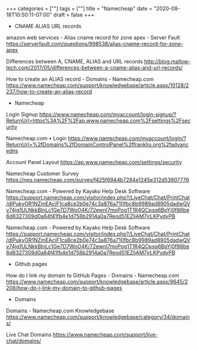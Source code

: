 +++
categories = [""]
tags = [""]
title = "Namecheap"
date = "2020-08-18T10:50:11-07:00"
draft = false
+++

* CNAME ALIAS URL records

amazon web services - Alias cname record for zone apex - Server Fault
https://serverfault.com/questions/998538/alias-cname-record-for-zone-apex

Differences between A, CNAME, ALIAS and URL records
http://blog.mallow-tech.com/2017/05/differences-between-a-cname-alias-and-url-records/

How to create an ALIAS record - Domains - Namecheap.com
https://www.namecheap.com/support/knowledgebase/article.aspx/10128/2237/how-to-create-an-alias-record

* Namecheap

Login Signup
https://www.namecheap.com/myaccount/login-signup/?ReturnUrl=https%3A%2F%2Fap.www.namecheap.com%2Fsettings%2Fsecurity

Namecheap.com • Login
https://www.namecheap.com/myaccount/login/?ReturnUrl=%2fDomains%2fDomainControlPanel%2ffrankliu.org%2fadvancedns

Account Panel Layout
https://ap.www.namecheap.com/settings/security

Namecheap Customer Survey
https://nps.namecheap.com/survey/f425f6944b7284e1245e312d53907776

Namecheap.com - Powered by Kayako Help Desk Software
https://support.namecheap.com/visitor/index.php?/LiveChat/Chat/PrintChat/dIPukyOR1NZmEAciF1ca8ce2b0e74c3a876a710fbc8b9989ad8905dadwQVv74jq1ULNkkBInLc1Ge7D7WoO4K/72ewnl7moPog1T1R4QCpsq6BpYj0f86be6d8327309d0a84f41fb4e1d758b2914a0a7Reod51EZIjAM7jrLKPydyPB

Namecheap.com - Powered by Kayako Help Desk Software
https://support.namecheap.com/visitor/index.php?/LiveChat/Chat/PrintChat/dIPukyOR1NZmEAciF1ca8ce2b0e74c3a876a710fbc8b9989ad8905dadwQVv74jq1ULNkkBInLc1Ge7D7WoO4K/72ewnl7moPog1T1R4QCpsq6BpYj0f86be6d8327309d0a84f41fb4e1d758b2914a0a7Reod51EZIjAM7jrLKPydyPB

* Github pages

How do I link my domain to GitHub Pages - Domains - Namecheap.com
https://www.namecheap.com/support/knowledgebase/article.aspx/9645/2208/how-do-i-link-my-domain-to-github-pages

* Domains

Domains - Namecheap.com Knowledgebase
https://www.namecheap.com/support/knowledgebase/category/34/domains/

Live Chat Domains
https://www.namecheap.com/support/live-chat/domains/

